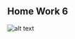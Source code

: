 
## Home Work 6
![alt text](https://github.com/rauan-assabayev/data_visualisation/blob/main/lab6/result.png)
